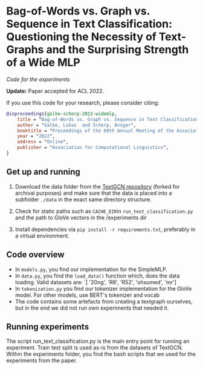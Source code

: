 # Bag-of-Words vs. Graph vs. Sequence in Text Classification: Questioning the Necessity of Text-Graphs and the Surprising Strength of a Wide MLP

*Code for the experiments*

**Update:** Paper accepted for ACL 2022.

If you use this code for your research, please consider citing:

```bibtex
@inproceedings{galke-scherp-2022-widemlp,
    title = "Bag-of-Words vs. Graph vs. Sequence in Text Classification: Questioning the Necessity of Text-Graphs and the Surprising Strength of a Wide MLP",
    author = "Galke, Lukas  and Scherp, Ansgar",
    booktitle = "Proceedings of the 60th Annual Meeting of the Association for Computational Linguistics (Volume 1: Long Papers)",
    year = "2022",
    address = "Online",
    publisher = "Association for Computational Linguistics",
}

```


## Get up and running

1. Download the data folder from the [TextGCN repository](https://github.com/lgalke/text_gcn) (forked for archival purposes) and make sure that the data is placed into a subfolder `./data` in the exact same directory structure.

2. Check for static paths such as `CACHE_DIR`in `run_text_classification.py` and the path to GloVe vectors in the /experiments dir

3. Install dependencies via `pip install -r requirements.txt`, preferably in a virtual environment.

## Code overview

- In `models.py`, you find our implementation for the SimpleMLP.
- In `data.py`, you find the `load_data()` function which, does the data loading. Valid datasets are: `[ '20ng', 'R8', 'R52', 'ohsumed', 'mr']
- In `tokenization.py` you find our tokenizer implementation for the GloVe model. For other models, use BERT's tokenizer and vocab
- The code contains some artefacts from creating a textgraph ourselves, but in the end we did not run own experiments that needed it.

## Running experiments

The script run\_text\_classification.py is the main entry point for running an experiment.
Train test split is used as-is from the datasets of TextGCN.
Within the experiments folder, you find the bash scripts that we used for the experiments from the paper.
